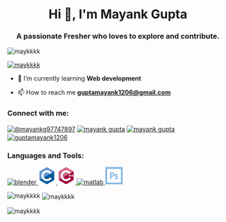 
<!--
**Maykkkk/Maykkkk** is a ✨ _special_ ✨ repository because its `README.md` (this file) appears on your GitHub profile.

Here are some ideas to get you started:

- 🔭 I’m currently working on ...
- 🌱 I’m currently learning ...
- 👯 I’m looking to collaborate on ...
- 🤔 I’m looking for help with ...
- 💬 Ask me about ...
- 📫 How to reach me: ...
- 😄 Pronouns: ...
- ⚡ Fun fact: ...
-->
<h1 align="center">Hi 👋, I'm Mayank Gupta</h1>
<h3 align="center">A passionate Fresher who loves to explore and contribute.</h3>

<p align="left"> <img src="https://komarev.com/ghpvc/?username=maykkkk&label=Profile%20views&color=0e75b6&style=flat" alt="maykkkk" /> </p>

<p align="left"> <a href="https://github.com/ryo-ma/github-profile-trophy"><img src="https://github-profile-trophy.vercel.app/?username=maykkkk" alt="maykkkk" /></a> </p>

- 🌱 I’m currently learning **Web development**

- 📫 How to reach me **guptamayank1206@gmail.com**

<h3 align="left">Connect with me:</h3>
<p align="left">
<a href="https://twitter.com/@mayankg97747897" target="blank"><img align="center" src="https://raw.githubusercontent.com/rahuldkjain/github-profile-readme-generator/master/src/images/icons/Social/twitter.svg" alt="@mayankg97747897" height="30" width="40" /></a>
<a href="https://linkedin.com/in/mayank gupta" target="blank"><img align="center" src="https://raw.githubusercontent.com/rahuldkjain/github-profile-readme-generator/master/src/images/icons/Social/linked-in-alt.svg" alt="mayank gupta" height="30" width="40" /></a>
<a href="https://fb.com/mayank gupta" target="blank"><img align="center" src="https://raw.githubusercontent.com/rahuldkjain/github-profile-readme-generator/master/src/images/icons/Social/facebook.svg" alt="mayank gupta" height="30" width="40" /></a>
<a href="https://instagram.com/guptamayank1206" target="blank"><img align="center" src="https://raw.githubusercontent.com/rahuldkjain/github-profile-readme-generator/master/src/images/icons/Social/instagram.svg" alt="guptamayank1206" height="30" width="40" /></a>
</p>

<h3 align="left">Languages and Tools:</h3>
<p align="left"> <a href="https://www.blender.org/" target="_blank" rel="noreferrer"> <img src="https://download.blender.org/branding/community/blender_community_badge_white.svg" alt="blender" width="40" height="40"/> </a> <a href="https://www.cprogramming.com/" target="_blank" rel="noreferrer"> <img src="https://raw.githubusercontent.com/devicons/devicon/master/icons/c/c-original.svg" alt="c" width="40" height="40"/> </a> <a href="https://www.w3schools.com/cpp/" target="_blank" rel="noreferrer"> <img src="https://raw.githubusercontent.com/devicons/devicon/master/icons/cplusplus/cplusplus-original.svg" alt="cplusplus" width="40" height="40"/> </a> <a href="https://www.mathworks.com/" target="_blank" rel="noreferrer"> <img src="https://upload.wikimedia.org/wikipedia/commons/2/21/Matlab_Logo.png" alt="matlab" width="40" height="40"/> </a> <a href="https://www.photoshop.com/en" target="_blank" rel="noreferrer"> <img src="https://raw.githubusercontent.com/devicons/devicon/master/icons/photoshop/photoshop-line.svg" alt="photoshop" width="40" height="40"/> </a> </p>

<p><img align="left" src="https://github-readme-stats.vercel.app/api/top-langs?username=maykkkk&show_icons=true&locale=en&layout=compact" alt="maykkkk" /></p>

<p>&nbsp;<img align="center" src="https://github-readme-stats.vercel.app/api?username=maykkkk&show_icons=true&locale=en" alt="maykkkk" /></p>

<p><img align="center" src="https://github-readme-streak-stats.herokuapp.com/?user=maykkkk&" alt="maykkkk" /></p>
